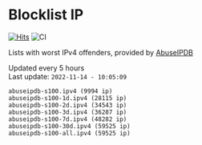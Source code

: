 # Blocklist IP

[![Hits](https://hits.seeyoufarm.com/api/count/incr/badge.svg?url=https%3A%2F%2Fgithub.com%2Fborestad%2Fblocklist-ip%2F&count_bg=%2379C83D&title_bg=%23555555&icon=&icon_color=%23E7E7E7&title=hits&edge_flat=false)](https://hits.seeyoufarm.com)  ![CI](https://img.shields.io/github/workflow/status/borestad/blocklist-ip/CI?style=flat-square)

Lists with worst IPv4 offenders, provided by [AbuseIPDB](https://www.abuseipdb.com/)

<!-- FOOTER-PLACEHOLDER -->
Updated every 5 hours<br>
Last update: `2022-11-14 - 10:05:09`
```
abuseipdb-s100.ipv4 (9994 ip)
abuseipdb-s100-1d.ipv4 (28115 ip)
abuseipdb-s100-2d.ipv4 (34543 ip)
abuseipdb-s100-3d.ipv4 (36287 ip)
abuseipdb-s100-7d.ipv4 (48282 ip)
abuseipdb-s100-30d.ipv4 (59525 ip)
abuseipdb-s100-all.ipv4 (59525 ip)
```
